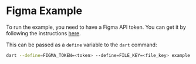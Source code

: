 # Figma Example

To run the example, you need to have a Figma API token. You can get it by following the instructions [here](https://www.figma.com/developers/docs#authentication).

This can be passed as a `define` variable to the `dart` command:

```bash
dart --define=FIGMA_TOKEN=<token> --define=FILE_KEY=<file_key> example.dart
```